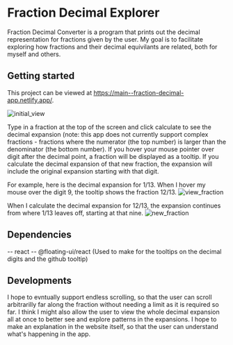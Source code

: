 # Fraction Decimal Explorer

Fraction Decimal Converter is a program that prints out the decimal representation for fractions given by the user. My goal is to facilitate exploring how fractions and their decimal equivilants are related, both for myself and others.

## Getting started

This project can be viewed at https://main--fraction-decimal-app.netlify.app/.

![initial_view](https://github.com/coding-quizzer/fraction_decimal_app/blob/feature/create-read-me/docs/initial_view.png?raw=true)

Type in a fraction at the top of the screen and click calculate to see the decimal expansion (note: this app does not currently support complex fractions - fractions where the numerator (the top number) is larger than the denominator (the bottom number). If you hover your mouse pointer over digit after the decimal point, a fraction will be displayed as a tooltip.
If you calculate the decimal expansion of that new fraction, the expansion will include the original expansion starting with that digit.

For example, here is the decimal expansion for 1/13. When I hover my mouse over the digit 9, the tooltip shows the fraction 12/13.
![view_fraction](https://github.com/coding-quizzer/fraction_decimal_app/blob/feature/create-read-me/docs/view_fraction.png?raw=true)

When I calculate the decimal expansion for 12/13, the expansion continues from where 1/13 leaves off, starting at that nine.
![new_fraction](https://github.com/coding-quizzer/fraction_decimal_app/blob/feature/create-read-me/docs/new_fraction.png?raw=true)

## Dependencies

-- react
-- @floating-ui/react (Used to make for the tooltips on the decimal digits and the github tooltip)

## Developments

I hope to evntually support endless scrolling, so that the user can scroll arbitrarilly far along the fraction without needing a limit as it is required so far. I think I might also allow the user to view the whole decimal expansion all at once to better see and explore patterns in the expansions. I hope to make an explanation in the website itself, so that the user can understand what's happening in the app.
